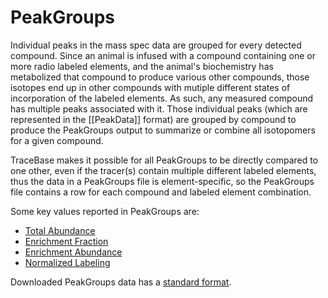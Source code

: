 # PeakGroups

Individual peaks in the mass spec data are grouped for every detected compound.  Since an animal is infused with a
compound containing one or more radio labeled elements, and the animal's biochemistry has metabolized that compound to
produce various other compounds, those isotopes end up in other compounds with mutiple different states of incorporation
of the labeled elements.  As such, any measured compound has multiple peaks associated with it.  Those individual peaks
(which are represented in the [[PeakData]] format) are grouped by compound to produce the PeakGroups output to summarize
or combine all isotopomers for a given compound.

TraceBase makes it possible for all PeakGroups to be directly compared to one other, even if the tracer(s) contain
multiple different labeled elements, thus the data in a PeakGroups file is element-specific, so the PeakGroups file
contains a row for each compound and labeled element combination.

Some key values reported in PeakGroups are:

* [Total Abundance](../../../Values/Total%20Abundance.md)
* [Enrichment Fraction](../../../Values/Enrichment%20Fraction.md)
* [Enrichment Abundance](../../../Values/Enrichment%20Abundance.md)
* [Normalized Labeling](../../../Values/Normalized%20Labeling.md)

Downloaded PeakGroups data has a [standard format](../Format%20of%20Downloaded%20Data.md).
